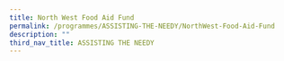 ```yaml
---
title: North West Food Aid Fund
permalink: /programmes/ASSISTING-THE-NEEDY/NorthWest-Food-Aid-Fund
description: ""
third_nav_title: ASSISTING THE NEEDY
---
```

